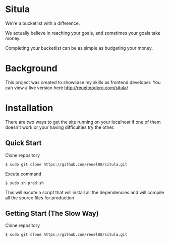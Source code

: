 # Situla

We're a bucketlist with a difference.

We actually believe in reaching your goals, and sometimes your goals take money.

Completing your bucketlist can be as simple as budgeting your money.

# Background

This project was created to showcase my skills as frontend developer. 
You can view a live version here http://reuelteodoro.com/situla/


# Installation

There are two ways to get the site running on your localhost if one of them doesn't work or your having difficulties try the other.


## Quick Start

Clone repository
```
$ sudo git clone https://github.com/reuel88/situla.git
```
Excute command
```
$ sudo sh prod.sh
```
This will excute a script that will install all the dependencies and will compile all the source files for production


## Getting Start (The Slow Way)
Clone repository
```
$ sudo git clone https://github.com/reuel88/situla.git
```

